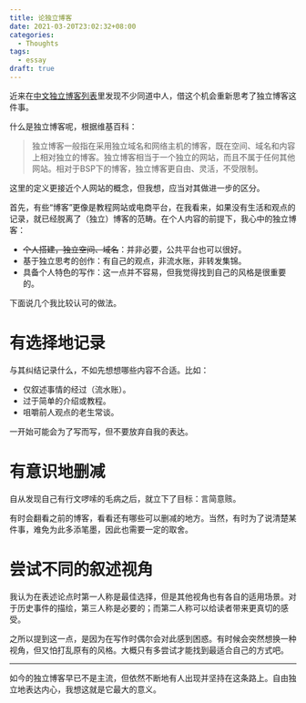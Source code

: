 ```yaml
---
title: 论独立博客
date: 2021-03-20T23:02:32+08:00
categories:
  - Thoughts
tags:
  - essay
draft: true
---
```


近来在[中文独立博客列表](https://github.com/timqian/chinese-independent-blogs)里发现不少同道中人，借这个机会重新思考了独立博客这件事。

什么是独立博客呢，根据维基百科：

> 独立博客一般指在采用独立域名和网络主机的博客，既在空间、域名和内容上相对独立的博客。独立博客相当于一个独立的网站，而且不属于任何其他网站。相对于BSP下的博客，独立博客更自由、灵活，不受限制。

这里的定义更接近个人网站的概念，但我想，应当对其做进一步的区分。

首先，有些“博客”更像是教程网站或电商平台，在我看来，如果没有生活和观点的记录，就已经脱离了（独立）博客的范畴。在个人内容的前提下，我心中的独立博客：

- ~~个人搭建，独立空间、域名~~：并非必要，公共平台也可以很好。
- 基于独立思考的创作：有自己的观点，非流水账，非转发集锦。
- 具备个人特色的写作：这一点并不容易，但我觉得找到自己的风格是很重要的。

下面说几个我比较认可的做法。

# 有选择地记录

与其纠结记录什么，不如先想想哪些内容不合适。比如：

- 仅叙述事情的经过（流水账）。
- 过于简单的介绍或教程。
- 咀嚼前人观点的老生常谈。

一开始可能会为了写而写，但不要放弃自我的表达。

# 有意识地删减

自从发现自己有行文啰嗦的毛病之后，就立下了目标：言简意赅。

有时会翻看之前的博客，看看还有哪些可以删减的地方。当然，有时为了说清楚某件事，难免为此多添笔墨，因此也需要一定的取舍。

# 尝试不同的叙述视角
我认为在表述论点时第一人称是最佳选择，但是其他视角也有各自的适用场景。对于历史事件的描绘，第三人称是必要的；而第二人称可以给读者带来更真切的感受。

之所以提到这一点，是因为在写作时偶尔会对此感到困惑。有时候会突然想换一种视角，但又怕打乱原有的风格。大概只有多尝试才能找到最适合自己的方式吧。

---

如今的独立博客早已不是主流，但依然不断地有人出现并坚持在这条路上。自由独立地表达内心，我想这就是它最大的意义。
